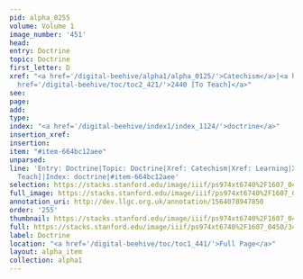 ```yaml
---
pid: alpha_0255
volume: Volume 1
image_number: '451'
head: 
entry: Doctrine
topic: Doctrine
first_letter: D
xref: "<a href='/digital-beehive/alpha1/alpha_0125/'>Catechism</a>|<a href='/digital-beehive/alpha3/alpha_0525/'>Learning</a>|<a
  href='/digital-beehive/toc/toc2_421/'>2440 [To Teach]</a>"
see: 
page: 
add: 
type: 
index: "<a href='/digital-beehive/index1/index_1124/'>doctrine</a>"
insertion_xref: 
insertion: 
item: "#item-664bc12aee"
unparsed: 
line: 'Entry: Doctrine|Topic: Doctrine|Xref: Catechism|Xref: Learning|Xref: 2440 [To
  Teach]|Index: doctrine|#item-664bc12aee'
selection: https://stacks.stanford.edu/image/iiif/ps974xt6740%2F1607_0450/346,2268,3112,679/full/0/default.jpg
full_image: https://stacks.stanford.edu/image/iiif/ps974xt6740%2F1607_0450/full/full/0/default.jpg
annotation_uri: http://dev.llgc.org.uk/annotation/1564078947850
order: '255'
thumbnail: https://stacks.stanford.edu/image/iiif/ps974xt6740%2F1607_0450/346,2268,600,180/250,/0/default.jpg
full: https://stacks.stanford.edu/image/iiif/ps974xt6740%2F1607_0450/346,2268,3112,679/full/0/default.jpg
label: Doctrine
location: "<a href='/digital-beehive/toc/toc1_441/'>Full Page</a>"
layout: alpha_item
collection: alpha1
---
```

